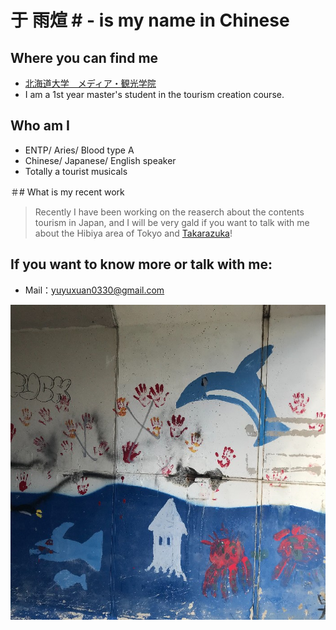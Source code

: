 # 于 雨煊 # - is my name in Chinese

## Where you can find me
- [北海道大学　メディア・観光学院](https://www.imc.hokudai.ac.jp)
- I am a 1st year master's student in the tourism creation course.

## Who am I
- ENTP/ Aries/ Blood type A
- Chinese/ Japanese/ English speaker
- Totally a tourist
musicals

＃# What is my recent work
>Recently I have been working on the reaserch about the contents tourism in Japan, and I will be very gald if you want to talk with me about the Hibiya area of Tokyo and [Takarazuka](https://kageki.hankyu.co.jp/)!

## If you want to know more or talk with me:
- Mail：yuyuxuan0330@gmail.com


![alt 属性文本](IMG_7995_700x700.jpeg "照片")
